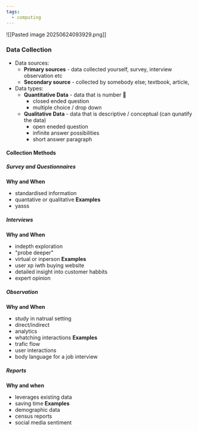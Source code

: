 ```yaml
---
tags:
  - computing
---
```

![[Pasted image 20250624093929.png]]

### Data Collection
- Data sources:
	- **Primary sources** - data collected yourself, survey, interview observation etc
	- **Secondary source** - collected by somebody else; textbook, article, 
- Data types:
	- **Quantitative Data** - data that is number 🧠
		- closed ended question
		- multiple choice / drop down
	- **Qualitative Data** - data that is descriptive / conceptual (can qunatify the data)
		- open eneded question
		- infinite answer possibilities
		- short answer paragraph

#### Collection Methods
##### Survey and Questionnaires
**Why and When**
- standardised information
- quantative or qualitative
**Examples**
- yasss
##### Interviews
**Why and When**
- indepth exploration
- "probe deeper" 
- virtual or inperson
**Examples**
- user xp iwth buying website
- detailed insight into customer habbits
- expert opinion
##### Observation
**Why and When**
- study in natrual setting
- direct/indirect
- analytics
- whatching interactions
**Examples**
- trafic flow
- user interactions
- body language for a job interview
##### Reports
**Why and when**
- leverages existing data
- saving time
**Examples**
- demographic data
- census reports
- social media sentiment